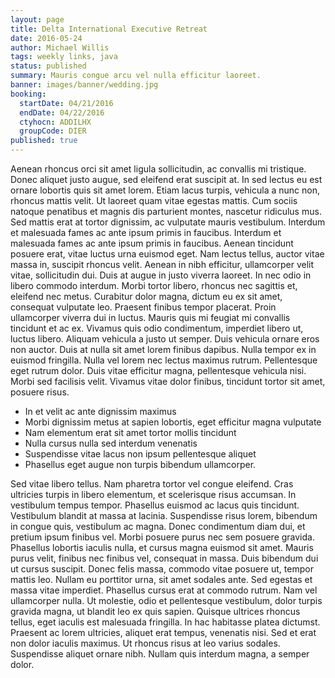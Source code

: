 ```yaml
---
layout: page
title: Delta International Executive Retreat
date: 2016-05-24
author: Michael Willis
tags: weekly links, java
status: published
summary: Mauris congue arcu vel nulla efficitur laoreet.
banner: images/banner/wedding.jpg
booking:
  startDate: 04/21/2016
  endDate: 04/22/2016
  ctyhocn: ADDILHX
  groupCode: DIER
published: true
---
```

Aenean rhoncus orci sit amet ligula sollicitudin, ac convallis mi tristique. Donec aliquet justo augue, sed eleifend erat suscipit at. In sed lectus eu est ornare lobortis quis sit amet lorem. Etiam lacus turpis, vehicula a nunc non, rhoncus mattis velit. Ut laoreet quam vitae egestas mattis. Cum sociis natoque penatibus et magnis dis parturient montes, nascetur ridiculus mus. Sed mattis erat at tortor dignissim, ac vulputate mauris vestibulum. Interdum et malesuada fames ac ante ipsum primis in faucibus. Interdum et malesuada fames ac ante ipsum primis in faucibus. Aenean tincidunt posuere erat, vitae luctus urna euismod eget. Nam lectus tellus, auctor vitae massa in, suscipit rhoncus velit. Aenean in nibh efficitur, ullamcorper velit vitae, sollicitudin dui. Duis at augue in justo viverra laoreet.
In nec odio in libero commodo interdum. Morbi tortor libero, rhoncus nec sagittis et, eleifend nec metus. Curabitur dolor magna, dictum eu ex sit amet, consequat vulputate leo. Praesent finibus tempor placerat. Proin ullamcorper viverra dui in luctus. Mauris quis mi feugiat mi convallis tincidunt et ac ex. Vivamus quis odio condimentum, imperdiet libero ut, luctus libero. Aliquam vehicula a justo ut semper. Duis vehicula ornare eros non auctor. Duis at nulla sit amet lorem finibus dapibus. Nulla tempor ex in euismod fringilla. Nulla vel lorem nec lectus maximus rutrum. Pellentesque eget rutrum dolor. Duis vitae efficitur magna, pellentesque vehicula nisi. Morbi sed facilisis velit. Vivamus vitae dolor finibus, tincidunt tortor sit amet, posuere risus.

* In et velit ac ante dignissim maximus
* Morbi dignissim metus at sapien lobortis, eget efficitur magna vulputate
* Nam elementum erat sit amet tortor mollis tincidunt
* Nulla cursus nulla sed interdum venenatis
* Suspendisse vitae lacus non ipsum pellentesque aliquet
* Phasellus eget augue non turpis bibendum ullamcorper.

Sed vitae libero tellus. Nam pharetra tortor vel congue eleifend. Cras ultricies turpis in libero elementum, et scelerisque risus accumsan. In vestibulum tempus tempor. Phasellus euismod ac lacus quis tincidunt. Vestibulum blandit at massa at lacinia. Suspendisse risus lorem, bibendum in congue quis, vestibulum ac magna. Donec condimentum diam dui, et pretium ipsum finibus vel. Morbi posuere purus nec sem posuere gravida. Phasellus lobortis iaculis nulla, et cursus magna euismod sit amet. Mauris purus velit, finibus nec finibus vel, consequat in massa. Duis bibendum dui ut cursus suscipit.
Donec felis massa, commodo vitae posuere ut, tempor mattis leo. Nullam eu porttitor urna, sit amet sodales ante. Sed egestas et massa vitae imperdiet. Phasellus cursus erat at commodo rutrum. Nam vel ullamcorper nulla. Ut molestie, odio et pellentesque vestibulum, dolor turpis gravida magna, ut blandit leo ex quis sapien. Quisque ultrices rhoncus tellus, eget iaculis est malesuada fringilla. In hac habitasse platea dictumst. Praesent ac lorem ultricies, aliquet erat tempus, venenatis nisi. Sed et erat non dolor iaculis maximus. Ut rhoncus risus at leo varius sodales. Suspendisse aliquet ornare nibh. Nullam quis interdum magna, a semper dolor.
